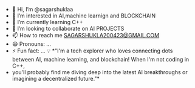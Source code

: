 - 👋 Hi, I’m @sagarshuklaa
- 👀 I’m interested in AI,machine learnign and BLOCKCHAIN
- 🌱 I’m currently learning C++
- 💞️ I’m looking to collaborate on AI PROJECTS
- 📫 How to reach me SAGARSHUKLA200423@GMAIL.COM
- 😄 Pronouns: ...
- ⚡ Fun fact: ...  💡 *"I'm a tech explorer who loves connecting dots between AI, machine learning, and blockchain! When I'm not coding in C++,
- you'll probably find me diving deep into the latest AI breakthroughs or imagining a decentralized future."*  


<!---
sagarshuklaa/sagarshuklaa is a ✨ special ✨ repository because its `README.md` (this file) appears on your GitHub profile.
You can click the Preview link to take a look at your changes.
--->
